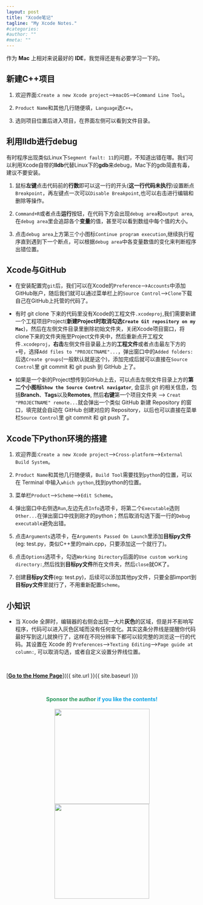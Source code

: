 ```yaml
---
layout: post
title: "Xcode笔记"
tagline: "My Xcode Notes."
#categories: 
#author: ""
#meta: ""
---
```


作为 **Mac** 上相对来说最好的 **IDE**，我觉得还是有必要学习一下的。

## 新建C++项目

1. 欢迎界面:`Create a new Xcode project`-->`macOS`-->`Command Line Tool`。

2. `Product Name`和其他几行随便填，`Language`选`C++`。
 
3. 选则项目位置后进入项目，在界面左侧可以看到文件目录。

## 利用lldb进行debug

有时程序出现类似Linux下`Segment fault: 11`的问题，不知道出错在哪。我们可以利用Xcode自带的**lldb**代替Linux下的**gdb**来debug，Mac下的gdb简直有毒，建议不要安装。

1. 鼠标**左键**点击代码前的**行数**即可以这一行的开头(**这一行代码未执行**)设置断点`Breakpoint`，再左键点一次可以`Disable Breakpoint`,也可以右击进行编辑和删除等操作。

2. `Command+R`或者点击**运行**按钮，在代码下方会出现`debug area`和`output area`,在`debug area`里会追踪各个**变量**的值，甚至可以看到数组中每个值的大小。

3. 点击`debug area`上方第三个小图标`Continue program execution`,继续执行程序直到遇到下一个断点，可以根据`debug area`中各变量数值的变化来判断程序出错位置。

## Xcode与GitHub

* 在安装配置完`git`后，我们可以在Xcode的`Preference`-->`Accounts`中添加GitHub账户，随后我们就可以通过菜单栏上的`Source Control`-->`Clone`下载自己在GitHub上托管的代码了。

* 有时 git clone 下来的代码里没有Xcode的工程文件`.xcodeproj`,我们需要新建一个工程项目Project(**新建Project时取消勾选`Create Git repository on my Mac`**)，然后在左侧文件目录里删除初始文件夹，关闭Xcode项目窗口，将clone下来的文件夹拖至Project文件夹中，然后重新点开工程文件`.xcodeproj`，**右击**左侧文件目录最上方的**工程文件**或者点击最左下方的`+`号，选择`Add files to "PROJECTNAME"...`，弹出窗口中的`Added folders:`后选`Create groups`(一般默认就是这个)，添加完成后就可以直接在`Source Control`里 git commit 和 git push 到 GitHub 上了。

* 如果是一个新的Project想传到GitHub上去，可以点击左侧文件目录上方的**第二个小图标`Show the Source Control navigator`**, 会显示 git 的相关信息，包括**Branch**、**Tags**以及**Remotes**, 然后**右键**第一个项目文件夹 --> `Creat "PROJECTNAME" remote...`就会弹出一个类似 GitHub 新建 Repository 的窗口，填完就会自动在 GitHub 创建对应的 Repository，以后也可以直接在菜单栏`Source Control`里 git commit 和 git push 了。

## Xcode下Python环境的搭建

1. 欢迎界面:`Create a new Xcode project`-->`Cross-platform`-->`External Build System`。

2. `Product Name`和其他几行随便填，`Build Tool`需要找到`python`的位置，可以在 Terminal 中输入```which python```,找到python的位置。

3. 菜单栏`Product`-->`Scheme`-->`Edit Scheme`。

4. 弹出窗口中右侧选`Run`,左边先点`Info`选项卡，将第二个`Executable`选则`Other...`在弹出窗口中找到刚才的python；然后取消勾选下面一行的`Debug executable`避免出错。

5. 点击`Arguments`选项卡，在`Arguments Passed On Launch`里添加**目标py文件**(eg: test.py，类似C++里的main.cpp，只要添加这一个就行了)。

6. 点击`Options`选项卡，勾选`Working Directory`后面的`Use custom working directory:`,然后找到**目标py文件**所在文件夹，然后`close`就OK了。

7. 创建**目标py文件**(eg: test.py)，后续可以添加其他py文件，只要全部import到**目标py文件**里就行了，不用重新配置`Scheme`。

## 小知识

* 当 Xcode 全屏时，编辑器的右侧会出现一大片**灰色**的区域，但是并不影响写程序，代码可以进入灰色区域而没有任何变化。其实这条分界线是提醒你代码最好写到这儿就换行了，这样在不同分辨率下都可以较完整的浏览这一行的代码。其设置在 Xcode 的 `Preferences`-->`Texting Editing`-->`Page guide at column:`, 可以取消勾选，或者自定义设置分界线位置。

&ensp;

[<b><u>Go to the Home Page</u></b>]({{ site.url }}{{ site.baseurl }})

&ensp;

<center class="half">
<font color="#26975b"><b>Sponsor the author </b></font><font color="#08a2e4"><b>if you like the contents!</b></font><br/><br/>
</center>

<center class="half">
    <img src="{{ site.baseurl }}/images/WechatPay.png" width="251" style="margin-right:10px;margin-left:10px"/><img src="{{ site.baseurl }}/images/AliPay.png" width="250" style="margin-right:10px;margin-left:10px"/>
</center>

&ensp;